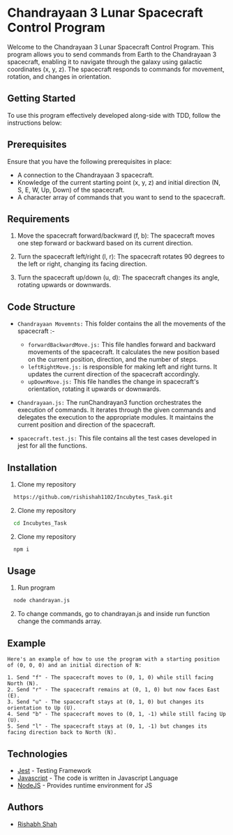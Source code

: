 
# Chandrayaan 3 Lunar Spacecraft Control Program

Welcome to the Chandrayaan 3 Lunar Spacecraft Control Program. This program allows you to send commands from Earth to the Chandrayaan 3 spacecraft, enabling it to navigate through the galaxy using galactic coordinates (x, y, z). The spacecraft responds to commands for movement, rotation, and changes in orientation.


## Getting Started

To use this program effectively developed along-side with TDD, follow the instructions below:

## Prerequisites

Ensure that you have the following prerequisites in place:

* A connection to the Chandrayaan 3 spacecraft.
* Knowledge of the current starting point (x, y, z) and initial direction (N, S, E, W, Up, Down) of the spacecraft.
* A character array of commands that you want to send to the spacecraft.

## Requirements

1. Move the spacecraft forward/backward (f, b): The spacecraft moves one step forward or backward based on its current direction.

2. Turn the spacecraft left/right (l, r): The spacecraft rotates 90 degrees to the left or right, changing its facing direction.

3. Turn the spacecraft up/down (u, d): The spacecraft changes its angle, rotating upwards or downwards.

## Code Structure

* `Chandrayaan Movemnts:` This folder contains the all the movements of the spacecraft :-
    
    * `forwardBackwardMove.js:` This file handles forward and backward movements of the spacecraft. It calculates the new position based on the current position, direction, and the number of steps.
    * `leftRightMove.js:` is responsible for making left and right turns. It updates the current direction of the spacecraft accordingly.
    * `upDownMove.js:` This file handles the change in spacecraft's orientation, rotating it upwards or downwards.

* `Chandrayaan.js:` The runChandrayan3 function orchestrates the execution of commands. It iterates through the given commands and delegates the execution to the appropriate modules. It maintains the current position and direction of the spacecraft.

* `spacecraft.test.js:` This file contains all the test cases developed in jest for all the functions.


## Installation

1. Clone my repository

```bash
  https://github.com/rishishah1102/Incubytes_Task.git
```
2. Clone my repository

```bash
  cd Incubytes_Task
```
2. Clone my repository

```bash
  npm i
```

## Usage

1. Run program

```bash
  node chandrayan.js
```
2. To change commands, go to chandrayan.js and inside run function change the commands array.
## Example

```
Here's an example of how to use the program with a starting position of (0, 0, 0) and an initial direction of N:

1. Send "f" - The spacecraft moves to (0, 1, 0) while still facing North (N).
2. Send "r" - The spacecraft remains at (0, 1, 0) but now faces East (E).
3. Send "u" - The spacecraft stays at (0, 1, 0) but changes its orientation to Up (U).
4. Send "b" - The spacecraft moves to (0, 1, -1) while still facing Up (U).
5. Send "l" - The spacecraft stays at (0, 1, -1) but changes its facing direction back to North (N).
```


## Technologies

 - [Jest](https://jestjs.io/docs/getting-started) - Testing Framework
 - [Javascript](https://developer.mozilla.org/en-US/docs/Web/JavaScript) - The code is written in Javascript Language 
 - [NodeJS](https://nodejs.org/en/docs) - Provides runtime environment for JS
## Authors

- [Rishabh Shah](https://github.com/rishishah1102)
